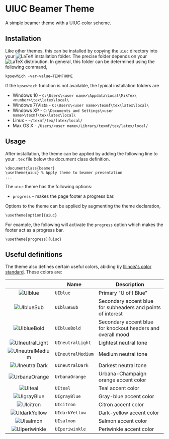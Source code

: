 # UIUC Beamer Theme
A simple beamer theme with a UIUC color scheme.

## Installation

Like other themes, this can be installed by copying the `uiuc` directory into your
![LaTeX](https://latex.codecogs.com/pdf.latex?\inline&space;\large&space;\LaTeX)
installation folder. The precise folder depends on your
![LaTeX](https://latex.codecogs.com/pdf.latex?\inline&space;\large&space;\LaTeX)
distribution. In general, this folder can be determined using the following command,

```shell script
kpsewhich -var-value=TEXMFHOME
```

If the `kpsewhich` function is not available, the typical installation folders are

- Windows 10 - `C:\Users\<user name>\Appdata\Local\MikTex\<number>\tex\latex\local\`
- Windows 7/Vista - `C:\Users\<user name>\texmf\tex\latex\local\`
- Windows XP - `C:\Documents and Settings\<user name>\texmf\tex\latex\local\`
- Linux - `~/texmf/tex/latex/local/`
- Max OS X - `/Users/<user name>/Library/texmf/tex/latex/local/`

## Usage

After installation, the theme can be applied by adding the following line to your `.tex` file below the document class
definition.

```text
\documentclass{beamer}
\usetheme{uiuc} % Apply theme to beamer presentation
...
```

The `uiuc` theme has the following options:

- `progress` - makes the page footer a progress bar.

Options to the theme can be applied by augmenting the theme declaration,

```text
\usetheme[option]{uiuc}
```

For example, the following will activate the `progress` option which makes the footer act as a progress bar.

```text
\usetheme[progress]{uiuc}
```

## Useful definitions

The theme also defines certain useful colors, abiding by
[Illinois's color standard](https://www.uillinois.edu/OUR/brand/color_palettes).
These colors are:

| | Name | Description |
| :---: | --- | --- |
| ![UIblue](https://www.uillinois.edu/UserFiles/Servers/Server_1240/Image/img/palette-2767.png) | `UIblue` | Primary "U of I Blue" |
| ![UIblueSub](https://www.uillinois.edu/UserFiles/Servers/Server_1240/Image/img/palette-2728.png) | `UIblueSub` | Secondary accent blue for subheaders and points of interest |
| ![UIblueBold](https://www.uillinois.edu/UserFiles/Servers/Server_1240/Image/img/palette-2738.png) | `UIblueBold` | Secondary accent blue for knockout headers and overall mood |
| ![UIneutralLight](https://www.uillinois.edu/UserFiles/Servers/Server_1240/Image/img/palette-427.png) | `UIneutralLight` | Lightest neutral tone |
| ![UIneutralMedium](https://www.uillinois.edu/UserFiles/Servers/Server_1240/Image/img/palette-cool_gray6.png) | `UIneutralMedium` | Medium neutral tone |
| ![UIneutralDark](https://www.uillinois.edu/UserFiles/Servers/Server_1240/Image/img/palette-cool_gray10.png) | `UIneutralDark` | Darkest neutral tone |
| ![UrbanaOrange](https://www.uillinois.edu/UserFiles/Servers/Server_1240/Image/img/campus-uc-orange.png) | `UrbanaOrange` | Urbana-Champaign orange accent color |
| ![UIteal](https://www.uillinois.edu/UserFiles/Servers/Server_1240/Image/img/palette-accent-teal.png) | `UIteal` | Teal accent color |
| ![UIgrayBlue](https://www.uillinois.edu/UserFiles/Servers/Server_1240/Image/img/palette-accent-cornflower.png) | `UIgrayBlue` | Gray-blue accent color |
| ![UIcitron](https://www.uillinois.edu/UserFiles/Servers/Server_1240/Image/img/palette-accent-citron.png) | `UIcitron` | Citron accent color |
| ![UIdarkYellow](https://www.uillinois.edu/UserFiles/Servers/Server_1240/Image/img/palette-accent-dkyellow.png) | `UIdarkYellow` | Dark-yellow accent color |
| ![UIsalmon](https://www.uillinois.edu/UserFiles/Servers/Server_1240/Image/img/palette-accent-salmon.png) | `UIsalmon` | Salmon accent color |
| ![UIperiwinkle](https://www.uillinois.edu/UserFiles/Servers/Server_1240/Image/img/palette-accent-periwinkle.png)  | `UIperiwinkle` | Periwinkle accent color |
